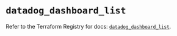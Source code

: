 # `datadog_dashboard_list`

Refer to the Terraform Registry for docs: [`datadog_dashboard_list`](https://registry.terraform.io/providers/datadog/datadog/3.76.0/docs/resources/dashboard_list).
